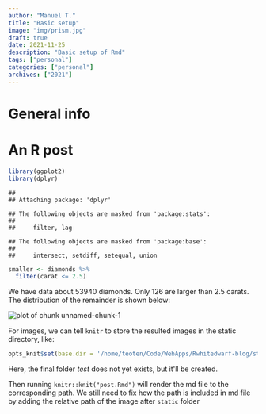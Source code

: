 ```yaml
---
author: "Manuel T."
title: "Basic setup"
image: "img/prism.jpg"
draft: true
date: 2021-11-25
description: "Basic setup of Rmd"
tags: ["personal"]
categories: ["personal"]
archives: ["2021"]
---
```

# General info

# An R post


```r
library(ggplot2)
library(dplyr)
```

```
## 
## Attaching package: 'dplyr'
```

```
## The following objects are masked from 'package:stats':
## 
##     filter, lag
```

```
## The following objects are masked from 'package:base':
## 
##     intersect, setdiff, setequal, union
```

```r
smaller <- diamonds %>% 
  filter(carat <= 2.5)
```

We have data about 53940 diamonds. Only 
126 are larger than
2.5 carats. The distribution of the remainder is shown
below:

![plot of chunk unnamed-chunk-1](/post/personal/test/unnamed-chunk-1-1.png)

 For images, we can tell `knitr` to store the resulted images in the static directory, like:
 
 

```r
opts_knit$set(base.dir = '/home/teoten/Code/WebApps/Rwhitedwarf-blog/static/post/test/')
```
Here, the final folder *test* does not yet exists, but it'll be created.

Then running `knitr::knit("post.Rmd")` will render the md file to the corresponding path. We still need to fix how the path is included in md file by adding the relative path of the image after `static` folder
